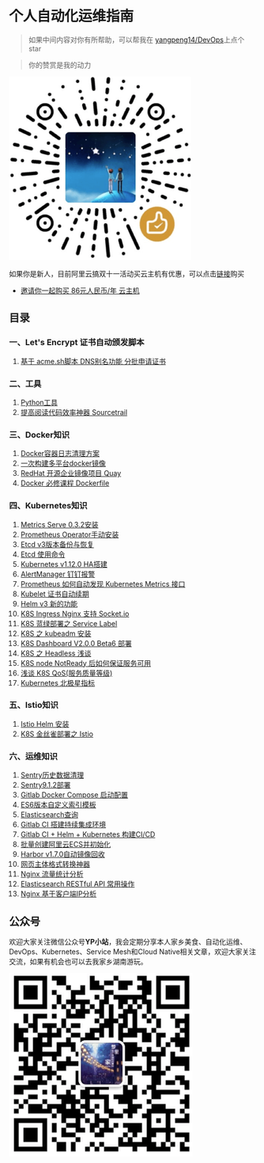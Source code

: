 # 个人自动化运维指南 

> 如果中间内容对你有所帮助，可以帮我在 [yangpeng14/DevOps](https://github.com/yangpeng14/DevOps)上点个 star

> 你的赞赏是我的动力

![你的赞赏是我的动力](/img/zs.png)

如果你是新人，目前阿里云搞双十一活动买云主机有优惠，可以点击[链接](https://www.aliyun.com/1111/2019/group-buying-share?ptCode=A4F5921E30342172AF5EDAD7E4306306647C88CF896EF535&userCode=uwhxi2r0&share_source=wechat&from=timeline&isappinstalled=0)购买

+ [邀请你一起购买 86元人民币/年 云主机](https://www.aliyun.com/1111/2019/group-buying-share?ptCode=A4F5921E30342172AF5EDAD7E4306306647C88CF896EF535&userCode=uwhxi2r0&share_source=wechat&from=timeline&isappinstalled=0)

## 目录

### 一、Let's Encrypt 证书自动颁发脚本
1. [基于 acme.sh脚本 DNS别名功能 分批申请证书](https://github.com/yangpeng14/DevOps/blob/master/letsencrypt/letsencrypt-dns-alias.md)


### 二、工具
1. [Python工具](https://github.com/yangpeng14/DevOps/tree/master/python3)
2. [提高阅读代码效率神器 Sourcetrail](https://github.com/yangpeng14/DevOps/blob/master/tools/%E6%8F%90%E9%AB%98%E9%98%85%E8%AF%BB%E4%BB%A3%E7%A0%81%E6%95%88%E7%8E%87%E7%A5%9E%E5%99%A8-Sourcetrail.md)

### 三、Docker知识
1. [Docker容器日志清理方案](https://github.com/yangpeng14/DevOps/blob/master/docker/docker-%E5%AE%B9%E5%99%A8%E6%97%A5%E5%BF%97%E6%B8%85%E7%90%86%E6%96%B9%E6%A1%88.md)
2. [一次构建多平台docker镜像](https://github.com/yangpeng14/DevOps/blob/master/docker/%E4%B8%80%E6%AC%A1%E6%9E%84%E5%BB%BA%E5%A4%9A%E5%B9%B3%E5%8F%B0docker%E9%95%9C%E5%83%8F.md)
3. [RedHat 开源企业镜像项目 Quay](https://github.com/yangpeng14/DevOps/blob/master/docker/RedHat%E5%BC%80%E6%BA%90%E4%BC%81%E4%B8%9A%E9%95%9C%E5%83%8F%E9%A1%B9%E7%9B%AEQuay.md)
4. [Docker 必修课程 Dockerfile](https://github.com/yangpeng14/DevOps/blob/master/docker/Docker%E5%BF%85%E4%BF%AE%E8%AF%BE%E7%A8%8BDockerfile.md)

### 四、Kubernetes知识
1. [Metrics Serve 0.3.2安装](https://github.com/yangpeng14/DevOps/blob/master/kubernetes/metrics-Server-v0-3-2%E7%89%88%E6%9C%AC%E5%AE%89%E8%A3%85.md)
2. [Prometheus Operator手动安装](https://github.com/yangpeng14/DevOps/blob/master/kubernetes/prometheus-operator%E6%89%8B%E5%8A%A8%E9%83%A8%E7%BD%B2.md)
3. [Etcd v3版本备份与恢复](https://github.com/yangpeng14/DevOps/blob/master/kubernetes/etcd-v3%E5%A4%87%E4%BB%BD%E4%B8%8E%E6%81%A2%E5%A4%8D.md)
4. [Etcd 使用命令](https://github.com/yangpeng14/DevOps/blob/master/kubernetes/etcd%E4%BD%BF%E7%94%A8%E5%91%BD%E4%BB%A4.md)
5. [Kubernetes v1.12.0 HA搭建](https://www.yp14.cn/2018/09/30/Kubernetes-v1-12-0-HA%E6%90%AD%E5%BB%BA/)
6. [AlertManager 钉钉报警](https://github.com/yangpeng14/DevOps/blob/master/kubernetes/AlertManager-%E9%92%89%E9%92%89%E6%8A%A5%E8%AD%A6.md)
7. [Prometheus 如何自动发现 Kubernetes Metrics 接口](https://github.com/yangpeng14/DevOps/blob/master/kubernetes/prometheus-%E5%A6%82%E4%BD%95%E8%87%AA%E5%8A%A8%E5%8F%91%E7%8E%B0kubernetes-metrics%E6%8E%A5%E5%8F%A3.md)
8. [Kubelet 证书自动续期](https://github.com/yangpeng14/DevOps/blob/master/kubernetes/kubelet-%E8%AF%81%E4%B9%A6%E8%87%AA%E5%8A%A8%E7%BB%AD%E6%9C%9F.md)
9. [Helm v3 新的功能](https://github.com/yangpeng14/DevOps/blob/master/kubernetes/helm-v3-%E6%96%B0%E7%9A%84%E5%8A%9F%E8%83%BD.md)
10. [K8S Ingress Nginx 支持 Socket.io](https://github.com/yangpeng14/DevOps/blob/master/kubernetes/k8s-ingress-nginx%E6%94%AF%E6%8C%81socket.io.md)
11. [K8S 蓝绿部署之 Service Label](https://github.com/yangpeng14/DevOps/blob/master/kubernetes/k8s%E8%93%9D%E7%BB%BF%E9%83%A8%E7%BD%B2%E4%B9%8B-service-label.md)
12. [K8S 之 kubeadm 安装](https://github.com/yangpeng14/DevOps/blob/master/kubernetes/k8s%E4%B9%8Bkubeadm%E5%AE%89%E8%A3%85.md)
13. [K8S Dashboard V2.0.0 Beta6 部署](https://github.com/yangpeng14/DevOps/blob/master/kubernetes/k8s-dashboard-v2.0.0-beta6%E9%83%A8%E7%BD%B2.md)
14. [K8S 之 Headless 浅谈](https://github.com/yangpeng14/DevOps/blob/master/kubernetes/k8s%E4%B9%8BHeadless%E6%B5%85%E8%B0%88.md)
15. [K8S node NotReady 后如何保证服务可用](https://github.com/yangpeng14/DevOps/blob/master/kubernetes/k8s-node-NotReady%E5%90%8E%E5%A6%82%E4%BD%95%E4%BF%9D%E8%AF%81%E6%9C%8D%E5%8A%A1%E5%8F%AF%E7%94%A8.md)
16. [浅谈 K8S QoS(服务质量等级)](https://github.com/yangpeng14/DevOps/blob/master/kubernetes/%E6%B5%85%E8%B0%88k8s-QoS(%E6%9C%8D%E5%8A%A1%E8%B4%A8%E9%87%8F%E7%AD%89%E7%BA%A7).md)
17. [Kubernetes 北极星指标](https://github.com/yangpeng14/DevOps/blob/master/kubernetes/kubernetes%E5%8C%97%E6%9E%81%E6%98%9F%E6%8C%87%E6%A0%87.md)

### 五、Istio知识
1. [Istio Helm 安装](https://github.com/yangpeng14/DevOps/blob/master/istio/istio-Helm-%E5%AE%89%E8%A3%85.md)
2. [K8S 金丝雀部署之 Istio](https://github.com/yangpeng14/DevOps/blob/master/kubernetes/k8s%E9%87%91%E4%B8%9D%E9%9B%80%E9%83%A8%E7%BD%B2%E4%B9%8B-Istio.md)

### 六、运维知识
1. [Sentry历史数据清理](https://github.com/yangpeng14/DevOps/blob/master/ops/sentry%E5%8E%86%E5%8F%B2%E6%95%B0%E6%8D%AE%E6%B8%85%E7%90%86.md)
2. [Sentry9.1.2部署](https://github.com/yangpeng14/DevOps/blob/master/ops/sentry9.1.2%E9%83%A8%E7%BD%B2.md)
3. [Gitlab Docker Compose 启动配置](https://github.com/yangpeng14/DevOps/blob/master/ops/Gitlab-Docker-Compose-%E5%90%AF%E5%8A%A8%E9%85%8D%E7%BD%AE.md)
4. [ES6版本自定义索引模板](https://github.com/yangpeng14/DevOps/blob/master/ops/es6%E8%87%AA%E5%AE%9A%E4%B9%89%E7%B4%A2%E5%BC%95%E6%A8%A1%E6%9D%BF.md)
5. [Elasticsearch查询](https://github.com/yangpeng14/DevOps/blob/master/ops/Elasticsearch%E6%9F%A5%E8%AF%A2.md)
6. [Gitlab CI 搭建持续集成环境](https://github.com/yangpeng14/DevOps/blob/master/ops/gitlab-ci-%E6%90%AD%E5%BB%BA%E6%8C%81%E7%BB%AD%E9%9B%86%E6%88%90%E7%8E%AF%E5%A2%83.md)
7. [Gitlab CI + Helm + Kubernetes 构建CI/CD](https://github.com/yangpeng14/DevOps/blob/master/ops/gitlab-ci-helm-k8s.md)
8. [批量创建阿里云ECS并初始化](https://github.com/yangpeng14/DevOps/blob/master/ops/%E6%89%B9%E9%87%8F%E5%88%9B%E5%BB%BA%E9%98%BF%E9%87%8C%E4%BA%91ECS%E5%B9%B6%E5%88%9D%E5%A7%8B%E5%8C%96.md)
9. [Harbor v1.7.0自动镜像回收](https://github.com/yangpeng14/DevOps/blob/master/ops/harbor-v1.7.0-%E8%87%AA%E5%8A%A8%E9%95%9C%E5%83%8F%E5%9B%9E%E6%94%B6.md)
10. [网页主体格式转换神器](https://github.com/yangpeng14/DevOps/blob/master/ops/zignis-plugin-read.md)
11. [Nginx 流量统计分析](https://github.com/yangpeng14/DevOps/blob/master/ops/nginx-%E6%B5%81%E9%87%8F%E7%BB%9F%E8%AE%A1%E5%88%86%E6%9E%90.md)
12. [Elasticsearch RESTful API 常用操作](https://github.com/yangpeng14/DevOps/blob/master/ops/elasticsearch-RESTful-API-%E5%B8%B8%E7%94%A8%E6%93%8D%E4%BD%9C.md)
13. [Nginx 基于客户端IP分析](https://github.com/yangpeng14/DevOps/blob/master/ops/nginx-%E5%9F%BA%E4%BA%8E%E5%AE%A2%E6%88%B7%E7%AB%AFIP%E5%88%86%E6%9E%90.md)

## 公众号
欢迎大家关注微信公众号**YP小站**，我会定期分享本人家乡美食、自动化运维、DevOps、Kubernetes、Service Mesh和Cloud Native相关文章，欢迎大家关注交流，如果有机会也可以去我家乡湖南游玩。

![YP小站](/img/yp_wx.png)